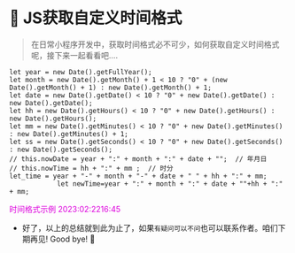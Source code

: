 # :hibiscus: JS获取自定义时间格式



>在日常小程序开发中，获取时间格式必不可少，如何获取自定义时间格式呢，接下来一起看看吧....


```
let year = new Date().getFullYear();
let month = new Date().getMonth() + 1 < 10 ? "0" + (new Date().getMonth() + 1) : new Date().getMonth() + 1;
let date = new Date().getDate() < 10 ? "0" + new Date().getDate() : new Date().getDate();
let hh = new Date().getHours() < 10 ? "0" + new Date().getHours() : new Date().getHours();
let mm = new Date().getMinutes() < 10 ? "0" + new Date().getMinutes() : new Date().getMinutes() + 1;
let ss = new Date().getSeconds() < 10 ? "0" + new Date().getSeconds() : new Date().getSeconds();
// this.nowDate = year + ":" + month + ":" + date + "";  // 年月日
// this.nowTime = hh + ":" + mm ;  // 时分
let_time = year + "-" + month + "-" + date + " " + hh + ":" + mm;
			let newTime=year + ":" + month + ":" + date + ""+hh + ":" + mm;

```

<font color="#dd00dd">时间格式示例 2023:02:2216:45</font><br />




* 好了，以上的总结就到此为止了，如果`有疑问可以不问`也可以联系作者。咱们下期再见! Good bye! 🌸